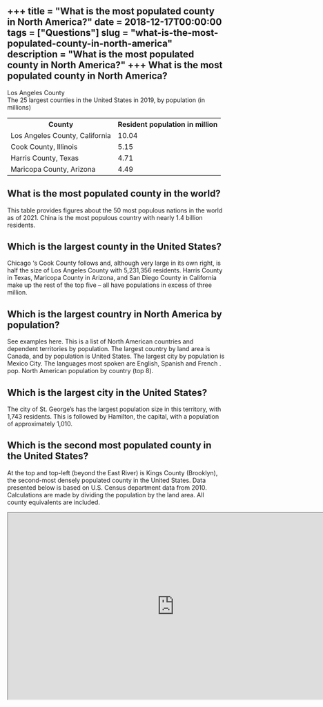 +++
title = "What is the most populated county in North America?"
date = 2018-12-17T00:00:00
tags = ["Questions"]
slug = "what-is-the-most-populated-county-in-north-america"
description = "What is the most populated county in North America?"
+++
What is the most populated county in North America?
---------------------------------------------------

Los Angeles County  
The 25 largest counties in the United States in 2019, by population (in millions)

<table><tr><th>County</th><th>Resident population in million</th></tr><tr><td>Los Angeles County, California</td><td>10.04</td></tr><tr><td>Cook County, Illinois</td><td>5.15</td></tr><tr><td>Harris County, Texas</td><td>4.71</td></tr><tr><td>Maricopa County, Arizona</td><td>4.49</td></tr></table>

What is the most populated county in the world?
-----------------------------------------------

This table provides figures about the 50 most populous nations in the world as of 2021. China is the most populous country with nearly 1.4 billion residents.

Which is the largest county in the United States?
-------------------------------------------------

Chicago ‘s Cook County follows and, although very large in its own right, is half the size of Los Angeles County with 5,231,356 residents. Harris County in Texas, Maricopa County in Arizona, and San Diego County in California make up the rest of the top five – all have populations in excess of three million.

Which is the largest country in North America by population?
------------------------------------------------------------

See examples here. This is a list of North American countries and dependent territories by population. The largest country by land area is Canada, and by population is United States. The largest city by population is Mexico City. The languages most spoken are English, Spanish and French . pop. North American population by country (top 8).

Which is the largest city in the United States?
-----------------------------------------------

The city of St. George’s has the largest population size in this territory, with 1,743 residents. This is followed by Hamilton, the capital, with a population of approximately 1,010.

Which is the second most populated county in the United States?
---------------------------------------------------------------

At the top and top-left (beyond the East River) is Kings County (Brooklyn), the second-most densely populated county in the United States. Data presented below is based on U.S. Census department data from 2010. Calculations are made by dividing the population by the land area. All county equivalents are included.

<iframe allow="accelerometer; autoplay; clipboard-write; encrypted-media; gyroscope; picture-in-picture" allowfullscreen="" class="__youtube_prefs__  epyt-is-override  no-lazyload" data-no-lazy="1" data-origheight="433" data-origwidth="770" data-skipgform_ajax_framebjll="" height="433" id="_ytid_45561" loading="lazy" src="https://www.youtube.com/embed/ZzPDFeE9csA?enablejsapi=1&autoplay=0&cc_load_policy=0&cc_lang_pref=&iv_load_policy=1&loop=0&modestbranding=0&rel=1&fs=1&playsinline=0&autohide=2&theme=dark&color=red&controls=1&" title="YouTube player" width="770"></iframe>